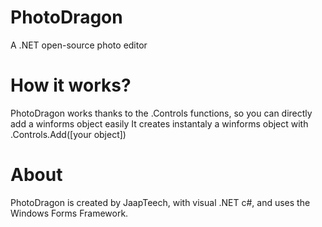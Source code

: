 # PhotoDragon
A .NET open-source photo editor

# How it works?
PhotoDragon works thanks to the .Controls functions, so you can directly add a winforms object easily
It creates instantaly a winforms object with .Controls.Add([your object])

# About
PhotoDragon is created by JaapTeech, with visual .NET c#, and uses the Windows Forms Framework.
